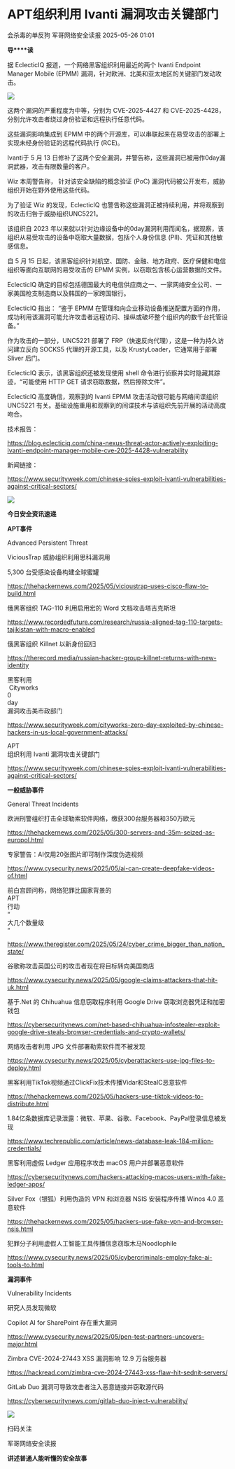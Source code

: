 #  APT组织利用 Ivanti 漏洞攻击关键部门   
会杀毒的单反狗  军哥网络安全读报   2025-05-26 01:01  
  
**导****读**  
  
  
  
据 EclecticIQ 报道，一个网络黑客组织利用最近的两个 Ivanti Endpoint Manager Mobile (EPMM) 漏洞，针对欧洲、北美和亚太地区的关键部门发动攻击。  
  
![](https://mmbiz.qpic.cn/mmbiz_jpg/AnRWZJZfVaG419MlPx6vQQ8ZsKwbtoGUqcUnzYsEVcnBeh7cicUic4ia7lXpWvOyk3DLHqBGxIjdx9qmxqM8zK7Rg/640?wx_fmt=jpeg&from=appmsg "")  
  
  
这两个漏洞的严重程度为中等，分别为 CVE-2025-4427 和 CVE-2025-4428，分别允许攻击者绕过身份验证和远程执行任意代码。  
  
  
这些漏洞影响集成到 EPMM 中的两个开源库，可以串联起来在易受攻击的部署上实现未经身份验证的远程代码执行 (RCE)。  
  
  
Ivanti于 5 月 13 日修补了这两个安全漏洞，并警告称，这些漏洞已被用作0day漏洞武器，攻击有限数量的客户。  
  
  
Wiz 本周警告称， 针对该安全缺陷的概念验证 (PoC) 漏洞代码被公开发布，威胁组织开始在野外使用这些代码。  
  
  
为了验证 Wiz 的发现，EclecticIQ 也警告称这些漏洞正被持续利用，并将观察到的攻击归咎于威胁组织UNC5221。  
  
  
该组织自 2023 年以来就以针对边缘设备中的0day漏洞利用而闻名，据观察，该组织从易受攻击的设备中窃取大量数据，包括个人身份信息 (PII)、凭证和其他敏感信息。  
  
  
自 5 月 15 日起，该黑客组织针对航空、国防、金融、地方政府、医疗保健和电信组织等面向互联网的易受攻击的 EPMM 实例，以窃取包含核心运营数据的文件。  
  
  
EclecticIQ 确定的目标包括德国最大的电信供应商之一、一家网络安全公司、一家美国枪支制造商以及韩国的一家跨国银行。  
  
  
EclecticIQ 指出： “鉴于 EPMM 在管理和向企业移动设备推送配置方面的作用，成功利用该漏洞可能允许攻击者远程访问、操纵或破坏整个组织内的数千台托管设备。”  
  
  
作为攻击的一部分，UNC5221 部署了 FRP（快速反向代理），这是一种为持久访问建立反向 SOCKS5 代理的开源工具，以及 KrustyLoader，它通常用于部署 Sliver 后门。  
  
  
EclecticIQ 表示，该黑客组织还被发现使用 shell 命令进行侦察并实时隐藏其踪迹，“可能使用 HTTP GET 请求窃取数据，然后擦除文件”。  
  
  
EclecticIQ 高度确信，观察到的 Ivanti EPMM 攻击活动很可能与网络间谍组织 UNC5221 有关。基础设施重用和观察到的间谍技术与该组织先前开展的活动高度吻合。  
  
  
技术报告：  
  
https://blog.eclecticiq.com/china-nexus-threat-actor-actively-exploiting-ivanti-endpoint-manager-mobile-cve-2025-4428-vulnerability  
  
  
新闻链接：  
  
https://www.securityweek.com/chinese-spies-exploit-ivanti-vulnerabilities-against-critical-sectors/  
  
![](https://mmbiz.qpic.cn/mmbiz_svg/McYMgia19V0WHlibFPFtGclHY120OMhgwDUwJeU5D8KY3nARGC1mBpGMlExuV3bibicibJqMzAHnDDlNa5SZaUeib46xSzdeKIzoJA/640?wx_fmt=svg "")  
  
**今日安全资讯速递**  
  
  
  
**APT事件**  
  
  
Advanced Persistent Threat  
  
ViciousTrap 威胁组织利用思科漏洞用  
  
5,300 台受感染设备构建全球蜜罐  
  
https://thehackernews.com/2025/05/vicioustrap-uses-cisco-flaw-to-build.html  
  
  
俄黑客组织 TAG-110 利用启用宏的 Word 文档攻击塔吉克斯坦  
  
https://www.recordedfuture.com/research/russia-aligned-tag-110-targets-tajikistan-with-macro-enabled  
  
  
俄黑客组织 Killnet 以新身份回归  
  
https://therecord.media/russian-hacker-group-killnet-returns-with-new-identity  
  
  
黑客利用  
 Cityworks   
0  
day  
漏洞攻击美市政部门  
  
https://www.securityweek.com/cityworks-zero-day-exploited-by-chinese-hackers-in-us-local-government-attacks/  
  
  
APT  
组织利用 Ivanti 漏洞攻击关键部门  
  
https://www.securityweek.com/chinese-spies-exploit-ivanti-vulnerabilities-against-critical-sectors/  
  
  
  
**一般威胁事件**  
  
  
General Threat Incidents  
  
欧洲刑警组织打击全球勒索软件网络，缴获300台服务器和350万欧元  
  
https://thehackernews.com/2025/05/300-servers-and-35m-seized-as-europol.html  
  
  
专家警告：AI仅用20张图片即可制作深度伪造视频  
  
https://www.cysecurity.news/2025/05/ai-can-create-deepfake-videos-of.html  
  
  
前白宫顾问称，网络犯罪比国家背景的  
APT  
行动  
“  
大几个数量级  
”  
  
https://www.theregister.com/2025/05/24/cyber_crime_bigger_than_nation_state/  
  
  
谷歌称攻击英国公司的攻击者现在将目标转向美国商店  
  
https://www.cysecurity.news/2025/05/google-claims-attackers-that-hit-uk.html  
  
  
基于.Net 的 Chihuahua 信息窃取程序利用 Google Drive 窃取浏览器凭证和加密钱包  
  
https://cybersecuritynews.com/net-based-chihuahua-infostealer-exploit-google-drive-steals-browser-credentials-and-crypto-wallets/  
  
  
网络攻击者利用 JPG 文件部署勒索软件而不被发现  
  
https://www.cysecurity.news/2025/05/cyberattackers-use-jpg-files-to-deploy.html  
  
  
黑客利用TikTok视频通过ClickFix技术传播Vidar和StealC恶意软件  
  
https://thehackernews.com/2025/05/hackers-use-tiktok-videos-to-distribute.html  
  
  
1.84亿条数据库记录泄露：微软、苹果、谷歌、Facebook、PayPal登录信息被发现  
  
https://www.techrepublic.com/article/news-database-leak-184-million-credentials/  
  
  
黑客利用虚假 Ledger 应用程序攻击 macOS 用户并部署恶意软件  
  
https://cybersecuritynews.com/hackers-attacking-macos-users-with-fake-ledger-apps/  
  
  
Silver Fox（银狐）利用伪造的 VPN 和浏览器 NSIS 安装程序传播 Winos 4.0 恶意软件  
  
https://thehackernews.com/2025/05/hackers-use-fake-vpn-and-browser-nsis.html  
  
  
犯罪分子利用虚假人工智能工具传播信息窃取木马Noodlophile  
  
https://www.cysecurity.news/2025/05/cybercriminals-employ-fake-ai-tools-to.html  
  
  
**漏洞事件**  
  
  
Vulnerability Incidents  
  
研究人员发现微软  
  
Copilot AI for SharePoint 存在重大漏洞  
  
https://www.cysecurity.news/2025/05/pen-test-partners-uncovers-major.html  
  
  
Zimbra CVE-2024-27443 XSS 漏洞影响 12.9 万台服务器  
  
https://hackread.com/zimbra-cve-2024-27443-xss-flaw-hit-sednit-servers/  
  
  
GitLab Duo 漏洞可导致攻击者注入恶意链接并窃取源代码  
  
https://cybersecuritynews.com/gitlab-duo-inject-vulnerability/  
  
![](https://mmbiz.qpic.cn/mmbiz_jpg/AnRWZJZfVaGC3gsJClsh4Fia0icylyBEnBywibdbkrLLzmpibfdnf5wNYzEUq2GpzfedMKUjlLJQ4uwxAFWLzHhPFQ/640?wx_fmt=jpeg "")  
  
扫码关注  
  
军哥网络安全读报  
  
**讲述普通人能听懂的安全故事**  
  

